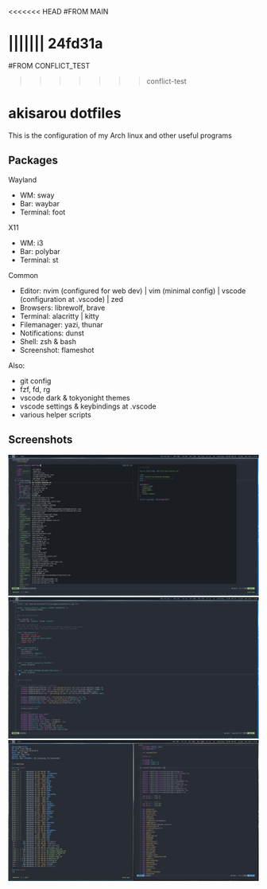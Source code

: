 <<<<<<< HEAD
#FROM MAIN

||||||| 24fd31a
=======
#FROM CONFLICT_TEST

>>>>>>> conflict-test
# akisarou dotfiles

This is the configuration of my Arch linux and other useful programs

## Packages

Wayland

- WM: sway
- Bar: waybar
- Terminal: foot

X11

- WM: i3
- Bar: polybar
- Terminal: st

Common

- Editor: nvim (configured for web dev) | vim (minimal config) | vscode (configuration at .vscode) | zed
- Browsers: librewolf, brave
- Terminal: alacritty | kitty
- Filemanager: yazi, thunar
- Notifications: dunst
- Shell: zsh & bash
- Screenshot: flameshot

Also:

- git config
- fzf, fd, rg
- vscode dark & tokyonight themes
- vscode settings & keybindings at .vscode
- various helper scripts

## Screenshots

![vim and fzf](./.screenshots/2025-01-25T05:25:11,894196173+02:00.png)
![vim and sway config](./.screenshots/2025-01-25T05:26:52,485881280+02:00.png)
![split windows](./.screenshots/2025-01-25T06:05:50,206021303+02:00.png)
